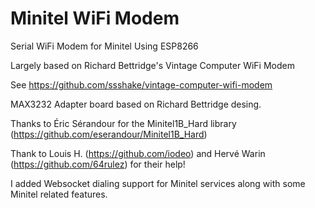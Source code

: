 # Minitel WiFi Modem
 Serial WiFi Modem for Minitel Using ESP8266
 
 Largely based on Richard Bettridge's Vintage Computer WiFi Modem
 
 See https://github.com/ssshake/vintage-computer-wifi-modem

 MAX3232 Adapter board based on Richard Bettridge desing.

 Thanks to Éric Sérandour for the Minitel1B_Hard library (https://github.com/eserandour/Minitel1B_Hard)
 
 Thank to Louis H. (https://github.com/iodeo) and Hervé Warin (https://github.com/64rulez) for their help!

 I added Websocket dialing support for Minitel services along with
 some Minitel related features.
